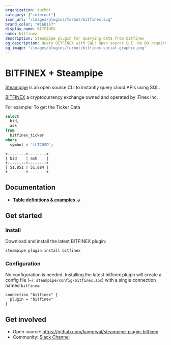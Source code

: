 ```yaml
---
organization: turbot
category: ["internet"]
icon_url: "/images/plugins/turbot/bitfinex.svg"
brand_color: "#16B157"
display_name: BITFINEX
name: bitfinex
description: Steampipe plugin for querying data from bitfinex
og_description: Query BITFINEX with SQL! Open source CLI. No DB required. 
og_image: "/images/plugins/turbot/bitfinex-social-graphic.png"
---
```


# BITFINEX + Steampipe

[Steampipe](https://steampipe.io) is an open source CLI to instantly query cloud APIs using SQL.

[BITFINEX](https://www.bitfinex.com/about) a cryptocurrency exchange owned and operated by iFinex Inc.

For example: To get the Ticker Data

```sql
select
  bid,
  ask
from
  bitfinex_ticker
where
  symbol = 'tLTCUSD';
```

```
+--------+--------+
| bid    | ask    |
+--------+--------+
| 51.851 | 51.884 |
+--------+--------+
```

## Documentation

- **[Table definitions & examples →](/plugins/kaggrwal/bitfinex/docs/tables)**

## Get started

### Install

Download and install the latest BITFINEX plugin:

```bash
steampipe plugin install bitfinex
```

### Configuration

No configuration is needed. Installing the latest bitfinex plugin will create a config file (`~/.steampipe/config/bitfinex.spc`) with a single connection named `bitfinex`:

```hcl
connection "bitfinex" {
  plugin = "bitfinex"
}
```

## Get involved

* Open source: https://github.com/kaggrwal/steampipe-plugin-bitfinex
* Community: [Slack Channel](https://steampipe.io/community/join)

